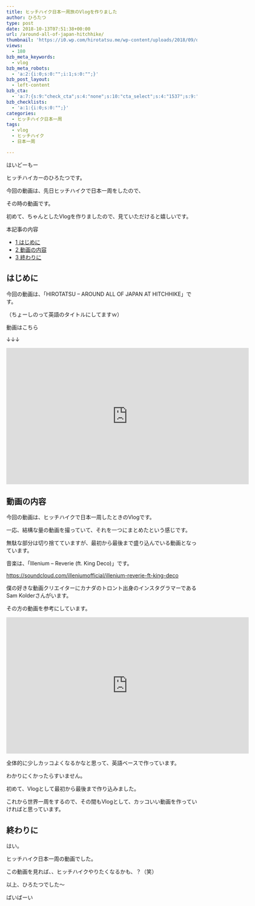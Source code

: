 ```yaml
---
title: ヒッチハイク日本一周旅のVlogを作りました
author: ひろたつ
type: post
date: 2018-10-13T07:51:38+00:00
url: /around-all-of-japan-hitchhike/
thumbnail: 'https://i0.wp.com/hirotatsu.me/wp-content/uploads/2018/09/dc15ec083d018967c9181bc35daa2b2d.png?fit=304%2C171&ssl=1'
views:
  - 180
bzb_meta_keywords:
  - vlog
bzb_meta_robots:
  - 'a:2:{i:0;s:0:"";i:1;s:0:"";}'
bzb_post_layout:
  - left-content
bzb_cta:
  - 'a:7:{s:9:"check_cta";s:4:"none";s:10:"cta_select";s:4:"1537";s:9:"org_title";s:0:"";s:9:"org_image";s:0:"";s:11:"org_content";s:0:"";s:15:"org_button_text";s:0:"";s:14:"org_button_url";s:0:"";}'
bzb_checklists:
  - 'a:1:{i:0;s:0:"";}'
categories:
  - ヒッチハイク日本一周
tags:
  - vlog
  - ヒッチハイク
  - 日本一周

---
```

はいどーもー
  
ヒッチハイカーのひろたつです。

今回の動画は、先日ヒッチハイクで日本一周をしたので、
  
その時の動画です。

初めて、ちゃんとしたVlogを作りましたので、見ていただけると嬉しいです。

<!--more-->

<div id="toc_container" class="toc_transparent no_bullets">
  <p class="toc_title">
    本記事の内容
  </p>
  
  <ul class="toc_list">
    <li>
      <a href="#i"><span class="toc_number toc_depth_1">1</span> はじめに</a>
    </li>
    <li>
      <a href="#i-2"><span class="toc_number toc_depth_1">2</span> 動画の内容</a>
    </li>
    <li>
      <a href="#i-3"><span class="toc_number toc_depth_1">3</span> 終わりに</a>
    </li>
  </ul>
</div>

## <span id="i">はじめに</span>

今回の動画は、「HIROTATSU &#8211; AROUND ALL OF JAPAN AT HITCHHIKE」です。
  
（ちょーしのって英語のタイトルにしてますｗ）

動画はこちら
  
↓↓↓
  
<span class="embed-youtube" style="text-align:center; display: block;"><iframe class='youtube-player' type='text/html' width='640' height='360' src='https://www.youtube.com/embed/uQDZEoE0qig?version=3&#038;rel=1&#038;fs=1&#038;autohide=2&#038;showsearch=0&#038;showinfo=1&#038;iv_load_policy=1&#038;wmode=transparent' allowfullscreen='true' style='border:0;'></iframe></span>

## <span id="i-2">動画の内容</span>

今回の動画は、ヒッチハイクで日本一周したときのVlogです。

一応、結構な量の動画を撮っていて、それを一つにまとめたという感じです。
  
無駄な部分は切り捨てていますが、最初から最後まで盛り込んでいる動画となっています。

音楽は、「Illenium &#8211; Reverie (ft. King Deco)」です。
  
<a href="https://soundcloud.com/illeniumofficial/illenium-reverie-ft-king-deco" rel="noopener" target="_blank">https://soundcloud.com/illeniumofficial/illenium-reverie-ft-king-deco</a>

僕の好きな動画クリエイターにカナダのトロント出身のインスタグラマーであるSam Kolderさんがいます。
  
その方の動画を参考にしています。

<span class="embed-youtube" style="text-align:center; display: block;"><iframe class='youtube-player' type='text/html' width='640' height='360' src='https://www.youtube.com/embed/QJbpJQscn9E?version=3&#038;rel=1&#038;fs=1&#038;autohide=2&#038;showsearch=0&#038;showinfo=1&#038;iv_load_policy=1&#038;wmode=transparent' allowfullscreen='true' style='border:0;'></iframe></span>

全体的に少しカッコよくなるかなと思って、英語ベースで作っています。
  
わかりにくかったらすいません。

初めて、Vlogとして最初から最後まで作り込みました。
  
これから世界一周をするので、その間もVlogとして、カッコいい動画を作っていければと思っています。

## <span id="i-3">終わりに</span>

はい。
  
ヒッチハイク日本一周の動画でした。
  
この動画を見れば、、ヒッチハイクやりたくなるかも、？（笑）

以上、ひろたつでした〜
  
ばいばーい

<div style="font-size: 0px; height: 0px; line-height: 0px; margin: 0; padding: 0; clear: both;">
</div>
